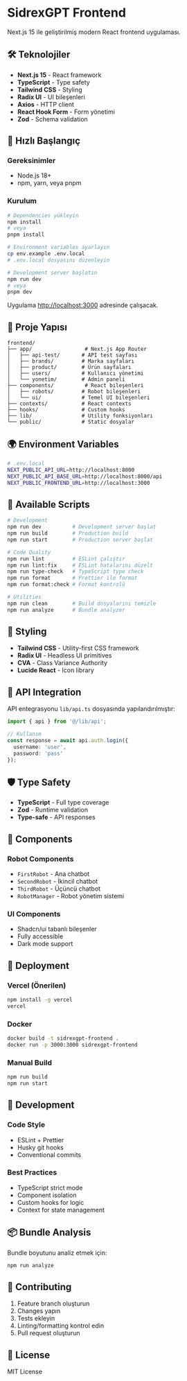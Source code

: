 # SidrexGPT Frontend

Next.js 15 ile geliştirilmiş modern React frontend uygulaması.

## 🛠️ Teknolojiler

- **Next.js 15** - React framework
- **TypeScript** - Type safety
- **Tailwind CSS** - Styling
- **Radix UI** - UI bileşenleri
- **Axios** - HTTP client
- **React Hook Form** - Form yönetimi
- **Zod** - Schema validation

## 🚀 Hızlı Başlangıç

### Gereksinimler
- Node.js 18+
- npm, yarn, veya pnpm

### Kurulum

```bash
# Dependencies yükleyin
npm install
# veya
pnpm install

# Environment variables ayarlayın
cp env.example .env.local
# .env.local dosyasını düzenleyin

# Development server başlatın
npm run dev
# veya
pnpm dev
```

Uygulama [http://localhost:3000](http://localhost:3000) adresinde çalışacak.

## 📁 Proje Yapısı

```
frontend/
├── app/                 # Next.js App Router
│   ├── api-test/       # API test sayfası
│   ├── brands/         # Marka sayfaları
│   ├── product/        # Ürün sayfaları
│   ├── users/          # Kullanıcı yönetimi
│   └── yonetim/        # Admin paneli
├── components/          # React bileşenleri
│   ├── robots/         # Robot bileşenleri
│   └── ui/             # Temel UI bileşenleri
├── contexts/           # React contexts
├── hooks/              # Custom hooks
├── lib/                # Utility fonksiyonları
└── public/             # Static dosyalar
```

## 🌍 Environment Variables

```bash
# .env.local
NEXT_PUBLIC_API_URL=http://localhost:8000
NEXT_PUBLIC_API_BASE_URL=http://localhost:8000/api
NEXT_PUBLIC_FRONTEND_URL=http://localhost:3000
```

## 🔧 Available Scripts

```bash
# Development
npm run dev          # Development server başlat
npm run build        # Production build
npm run start        # Production server başlat

# Code Quality
npm run lint         # ESLint çalıştır
npm run lint:fix     # ESLint hatalarını düzelt
npm run type-check   # TypeScript type check
npm run format       # Prettier ile format
npm run format:check # Format kontrolü

# Utilities
npm run clean        # Build dosyalarını temizle
npm run analyze      # Bundle analyzer
```

## 🎨 Styling

- **Tailwind CSS** - Utility-first CSS framework
- **Radix UI** - Headless UI primitives
- **CVA** - Class Variance Authority
- **Lucide React** - Icon library

## 🔌 API Integration

API entegrasyonu `lib/api.ts` dosyasında yapılandırılmıştır:

```typescript
import { api } from '@/lib/api';

// Kullanım
const response = await api.auth.login({
  username: 'user',
  password: 'pass'
});
```

## 🛡️ Type Safety

- **TypeScript** - Full type coverage
- **Zod** - Runtime validation
- **Type-safe** - API responses

## 📱 Components

### Robot Components
- `FirstRobot` - Ana chatbot
- `SecondRobot` - İkincil chatbot
- `ThirdRobot` - Üçüncü chatbot
- `RobotManager` - Robot yönetim sistemi

### UI Components
- Shadcn/ui tabanlı bileşenler
- Fully accessible
- Dark mode support

## 🚀 Deployment

### Vercel (Önerilen)
```bash
npm install -g vercel
vercel
```

### Docker
```bash
docker build -t sidrexgpt-frontend .
docker run -p 3000:3000 sidrexgpt-frontend
```

### Manual Build
```bash
npm run build
npm run start
```

## 🔧 Development

### Code Style
- ESLint + Prettier
- Husky git hooks
- Conventional commits

### Best Practices
- TypeScript strict mode
- Component isolation
- Custom hooks for logic
- Context for state management

## 📦 Bundle Analysis

Bundle boyutunu analiz etmek için:

```bash
npm run analyze
```

## 🤝 Contributing

1. Feature branch oluşturun
2. Changes yapın
3. Tests ekleyin
4. Linting/formatting kontrol edin
5. Pull request oluşturun

## 📄 License

MIT License 